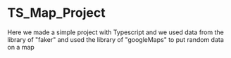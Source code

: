 # TS_Map_Project
Here we made a simple project with Typescript and we used data from the library of "faker" and used the library of "googleMaps" to put random data on a map
